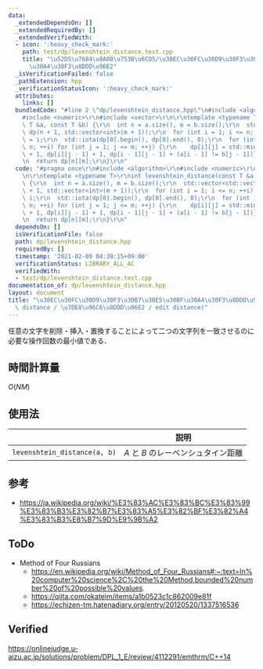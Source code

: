 ```yaml
---
data:
  _extendedDependsOn: []
  _extendedRequiredBy: []
  _extendedVerifiedWith:
  - icon: ':heavy_check_mark:'
    path: test/dp/levenshtein_distance.test.cpp
    title: "\u52D5\u7684\u8A08\u753B\u6CD5/\u30EC\u30FC\u30D9\u30F3\u30B7\u30E5\u30BF\
      \u30A4\u30F3\u8DDD\u96E2"
  _isVerificationFailed: false
  _pathExtension: hpp
  _verificationStatusIcon: ':heavy_check_mark:'
  attributes:
    links: []
  bundledCode: "#line 2 \"dp/levenshtein_distance.hpp\"\n#include <algorithm>\r\n\
    #include <numeric>\r\n#include <vector>\r\n\r\ntemplate <typename T>\r\nint levenshtein_distance(const\
    \ T &a, const T &b) {\r\n  int n = a.size(), m = b.size();\r\n  std::vector<std::vector<int>>\
    \ dp(n + 1, std::vector<int>(m + 1));\r\n  for (int i = 1; i <= n; ++i) dp[i][0]\
    \ = i;\r\n  std::iota(dp[0].begin(), dp[0].end(), 0);\r\n  for (int i = 1; i <=\
    \ n; ++i) for (int j = 1; j <= m; ++j) {\r\n    dp[i][j] = std::min({dp[i - 1][j]\
    \ + 1, dp[i][j - 1] + 1, dp[i - 1][j - 1] + (a[i - 1] != b[j - 1])});\r\n  }\r\
    \n  return dp[n][m];\r\n}\r\n"
  code: "#pragma once\r\n#include <algorithm>\r\n#include <numeric>\r\n#include <vector>\r\
    \n\r\ntemplate <typename T>\r\nint levenshtein_distance(const T &a, const T &b)\
    \ {\r\n  int n = a.size(), m = b.size();\r\n  std::vector<std::vector<int>> dp(n\
    \ + 1, std::vector<int>(m + 1));\r\n  for (int i = 1; i <= n; ++i) dp[i][0] =\
    \ i;\r\n  std::iota(dp[0].begin(), dp[0].end(), 0);\r\n  for (int i = 1; i <=\
    \ n; ++i) for (int j = 1; j <= m; ++j) {\r\n    dp[i][j] = std::min({dp[i - 1][j]\
    \ + 1, dp[i][j - 1] + 1, dp[i - 1][j - 1] + (a[i - 1] != b[j - 1])});\r\n  }\r\
    \n  return dp[n][m];\r\n}\r\n"
  dependsOn: []
  isVerificationFile: false
  path: dp/levenshtein_distance.hpp
  requiredBy: []
  timestamp: '2021-02-09 04:38:15+09:00'
  verificationStatus: LIBRARY_ALL_AC
  verifiedWith:
  - test/dp/levenshtein_distance.test.cpp
documentation_of: dp/levenshtein_distance.hpp
layout: document
title: "\u30EC\u30FC\u30D9\u30F3\u30B7\u30E5\u30BF\u30A4\u30F3\u8DDD\u96E2 (Levenshtein\
  \ distance / \u7DE8\u96C6\u8DDD\u96E2 / edit distance)"
---
```


任意の文字を削除・挿入・置換することによって二つの文字列を一致させるのに必要な操作回数の最小値である．


## 時間計算量

$O(NM)$


## 使用法

||説明|
|:--:|:--:|
|`levenshtein_distance(a, b)`|$A$ と $B$ のレーベンシュタイン距離|


## 参考

- https://ja.wikipedia.org/wiki/%E3%83%AC%E3%83%BC%E3%83%99%E3%83%B3%E3%82%B7%E3%83%A5%E3%82%BF%E3%82%A4%E3%83%B3%E8%B7%9D%E9%9B%A2


## ToDo

- Method of Four Russians
  - https://en.wikipedia.org/wiki/Method_of_Four_Russians#:~:text=In%20computer%20science%2C%20the%20Method,bounded%20number%20of%20possible%20values.
  - https://qiita.com/okateim/items/a1b0523c1c862009e81f
  - https://echizen-tm.hatenadiary.org/entry/20120520/1337516536


## Verified

https://onlinejudge.u-aizu.ac.jp/solutions/problem/DPL_1_E/review/4112291/emthrm/C++14
